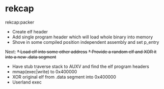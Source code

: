 # rekcap
rekcap:packer

 * Create elf header
 * Add single program header which will load whole binary into memory
 * Shove in some compiled position independent assembly and set p_entry

Next:
 ~~* Load elf into some other address~~
 ~~* Provide a random elf and XOR it into a new .data segment~~
 * Have stub traverse stack to AUXV and find the elf program headers
 * mmap(exec|write) to 0x400000
 * XOR original elf from .data segment into 0x400000
 * Userland exec
